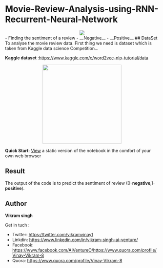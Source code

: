 # Movie-Review-Analysis-using-RNN-Recurrent-Neural-Network
<center>
  <img src="https://upload.wikimedia.org/wikipedia/commons/6/69/IMDB_Logo_2016.svg"/>
</center>
- Finding the sentiment of a review
  - __Negative__ 
  - __Positive__
## DataSet
To analyse the movie review data. First thing we need is dataset which is taken from Kaggle 
data science Competition...

**Kaggle dataset** :https://www.kaggle.com/c/word2vec-nlp-tutorial/data 

<p align="center"> 
<img src="https://www.justicebrd.com/static/images/fast.png" width='258px' height='258px'>
</p>

__Quick Start__: [View](https://nbviewer.jupyter.org/github/AIVenture0/Movie-Review-Analysis-using-RNN-Recurrent-Neural-Network-/blob/master/IMDB_Review_Analysis_Using_DeepLearning_%28RNN_Model%29.ipynb) a static version of the notebook in the comfort of your own web browser


## Result
The output of the code is to predict the sentiment of review (0-__negative__,1-__positive__).

## Author
<b>Vikram singh</b>

Get in tuch : 

- Twitter: https://twitter.com/vikramvinay1
- Linkdin: https://www.linkedin.com/in/vikram-singh-ai-venture/
- Facebook: https://www.facebook.com/AIVentureO/https://www.quora.com/profile/Vinay-Vikram-8
- Quora: https://www.quora.com/profile/Vinay-Vikram-8

